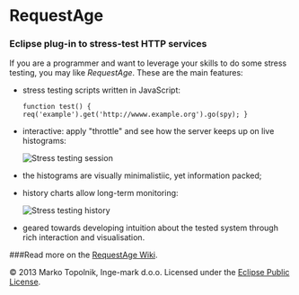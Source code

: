 # RequestAge
### Eclipse plug-in to stress-test HTTP services

If you are a programmer and want to leverage your skills to do some stress testing, you may like *RequestAge*. These are the main features:

- stress testing scripts written in JavaScript:
  
  `function test() { req('example').get('http://wwww.example.org').go(spy); }`

- interactive: apply "throttle" and see how the server keeps up on live histograms:
  
  ![Stress testing session](http://i811.photobucket.com/albums/zz35/mtopolnik/Scenario-histogram_zpsdf65ba10.png)

- the histograms are visually minimalistiic, yet information packed;
- history charts allow long-term monitoring:

  ![Stress testing history](http://i811.photobucket.com/albums/zz35/mtopolnik/Scenario-history_zps56ef6fcf.png)


- geared towards developing intuition about the tested system through rich interaction and visualisation.

###Read more on the [RequestAge Wiki](https://github.com/mtopolnik/perftest-eclipse-plugin/wiki).


© 2013 Marko Topolnik, Inge-mark d.o.o. Licensed under the [Eclipse Public License](http://www.eclipse.org/legal/epl-v10.html).

